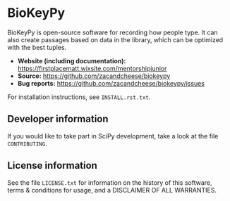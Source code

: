 BioKeyPy
=====

BioKeyPy is open-source software for recording how people type.
It can also create passages based on data in the library, which
can be optimized with the best tuples.

- **Website (including documentation):** https://firstplacematt.wixsite.com/mentorshipjunior
- **Source:** https://github.com/zacandcheese/biokeypy
- **Bug reports:** https://github.com/zacandcheese/biokeypy/issues

For installation instructions, see ``INSTALL.rst.txt``.

Developer information
---------------------

If you would like to take part in SciPy development, take a look
at the file ``CONTRIBUTING``.

License information
-------------------

See the file ``LICENSE.txt`` for information on the history of this
software, terms & conditions for usage, and a DISCLAIMER OF ALL
WARRANTIES.
